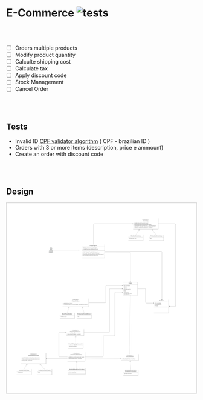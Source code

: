 # E-Commerce ![tests](github.com/momeyer/cleanCodeAndCleanArchitectureCourse/actions/workflows/ci.yml/badge.svg)

<br/><br/>


- [ ] Orders multiple products
- [ ] Modify product quantity
- [ ] Calculte shipping cost
- [ ] Calculate tax
- [ ] Apply discount code
- [ ] Stock Management
- [ ] Cancel Order

<br/><br/>


## Tests

  - Invalid ID [CPF validator algorithm](https://www.macoratti.net/alg_cpf.htm) ( CPF - brazilian ID )
  - Orders with 3 or more items (description, price e ammount)
  - Create an order with discount code

<br/><br/>

## Design

![alt text](design/ecommerceDesignV1.png)
